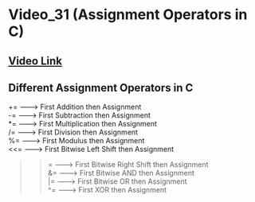 # Video_31 (Assignment Operators in C)

## [Video Link](https://youtu.be/zv73Qv1GdwY?si=Xk7ts9DwUo_469mx)

## Different Assignment Operators in C

+=  ---> First Addition then Assignment </br>
-=  ---> First Subtraction then Assignment </br>
*=  ---> First Multiplication then Assignment </br>
/=  ---> First Division then Assignment </br>
%=  ---> First Modulus then Assignment </br>
<<= ---> First Bitwise Left Shift then Assignment </br>
>>= ---> First Bitwise Right Shift then Assignment </br>
&=  ---> First Bitwise AND then Assignment </br>
|=  ---> First Bitwise OR then Assignment </br>
^=  ---> First XOR then Assignment </br>
